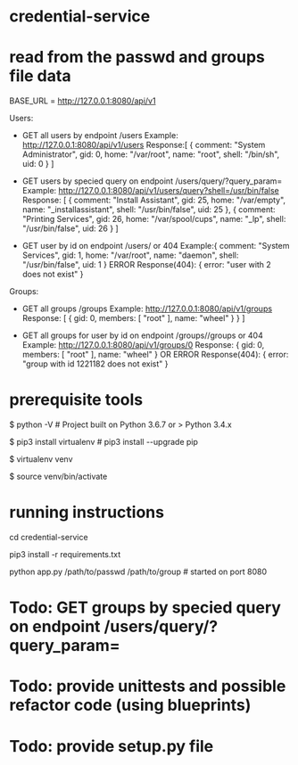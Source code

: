 # credential-service

# read from the passwd and groups file data

BASE_URL = http://127.0.0.1:8080/api/v1

Users:
  - GET all users by endpoint  /users
    Example: http://127.0.0.1:8080/api/v1/users
    Response:[
               {
                comment: "System Administrator",
                gid: 0,
                home: "/var/root",
                name: "root",
                shell: "/bin/sh",
                uid: 0
                }
             ]  
              
  - GET users by specied query on endpoint /users/query/?query_param=<query>
    Example: http://127.0.0.1:8080/api/v1/users/query?shell=/usr/bin/false
    Response: [
                {
                  comment: "Install Assistant",
                  gid: 25,
                  home: "/var/empty",
                  name: "_installassistant",
                  shell: "/usr/bin/false",
                  uid: 25
                },
                {
                  comment: "Printing Services",
                  gid: 26,
                  home: "/var/spool/cups",
                  name: "_lp",
                  shell: "/usr/bin/false",
                  uid: 26
               }
              ]

  
  - GET user by id on endpoint /users/<uid> or 404
    Example:{
              comment: "System Services",
              gid: 1,
              home: "/var/root",
              name: "daemon",
              shell: "/usr/bin/false",
              uid: 1
            }
      ERROR Response(404): {
                              error: "user with 2 does not exist"
                           }

Groups:

  - GET all groups /groups
  Example: http://127.0.0.1:8080/api/v1/groups
  Response: [
            {
              gid: 0,
              members: [
              "root"
              ],
              name: "wheel"
              }
            }
    ]
    
  - GET all groups for user by id on endpoint /groups/<uid>/groups or 404
  Example:  http://127.0.0.1:8080/api/v1/groups/0
  Response: {
            gid: 0,
            members: [
            "root"
            ],
            name: "wheel"
            }
  OR
  ERROR Response(404): {
            error: "group with id 1221182 does not exist"
            }
  


# prerequisite tools 
$ python -V   # Project built on Python 3.6.7 or > Python 3.4.x 

$ pip3 install virtualenv #  pip3 install --upgrade pip

$ virtualenv venv

$ source venv/bin/activate
 
# running instructions 
cd credential-service

pip3 install -r requirements.txt

python app.py /path/to/passwd /path/to/group # started on port 8080

# Todo: GET groups by specied query on endpoint /users/query/?query_param=<query>
  
# Todo: provide unittests and possible refactor code (using blueprints)

# Todo: provide setup.py file
